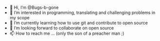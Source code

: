 - 👋 Hi, I’m @Bugs-b-gone
- 👀 I’m interested in programming, translating and challenging problems in my scope
- 🌱 I’m currently learning how to use git and contribute to open source
- 💞️ I’m looking forward to collaborate on open source
- 📫 How to reach me ... (only the son of a preacher man ;)

<!---
Bugs-b-gone/Bugs-b-gone is a ✨ special ✨ repository because its `README.md` (this file) appears on your GitHub profile.
You can click the Preview link to take a look at your changes.
--->
